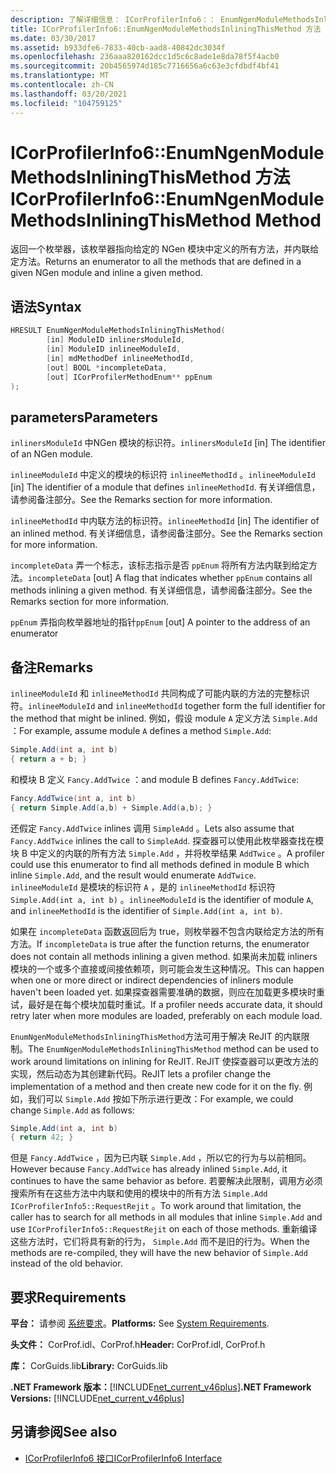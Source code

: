 ```yaml
---
description: 了解详细信息： ICorProfilerInfo6：： EnumNgenModuleMethodsInliningThisMethod 方法
title: ICorProfilerInfo6::EnumNgenModuleMethodsInliningThisMethod 方法
ms.date: 03/30/2017
ms.assetid: b933dfe6-7833-40cb-aad8-40842dc3034f
ms.openlocfilehash: 236aaa820162dcc1d5c6c8ade1e8da78f5f4acb0
ms.sourcegitcommit: 20b4565974d185c7716656a6c63e3cfdbdf4bf41
ms.translationtype: MT
ms.contentlocale: zh-CN
ms.lasthandoff: 03/20/2021
ms.locfileid: "104759125"
---
```

# <a name="icorprofilerinfo6enumngenmodulemethodsinliningthismethod-method"></a><span data-ttu-id="7c9d8-103">ICorProfilerInfo6::EnumNgenModuleMethodsInliningThisMethod 方法</span><span class="sxs-lookup"><span data-stu-id="7c9d8-103">ICorProfilerInfo6::EnumNgenModuleMethodsInliningThisMethod Method</span></span>

<span data-ttu-id="7c9d8-104">返回一个枚举器，该枚举器指向给定的 NGen 模块中定义的所有方法，并内联给定方法。</span><span class="sxs-lookup"><span data-stu-id="7c9d8-104">Returns an enumerator to all the methods that are defined in a given NGen module and inline a given method.</span></span>

## <a name="syntax"></a><span data-ttu-id="7c9d8-105">语法</span><span class="sxs-lookup"><span data-stu-id="7c9d8-105">Syntax</span></span>

```cpp
HRESULT EnumNgenModuleMethodsInliningThisMethod(
        [in] ModuleID inlinersModuleId,
        [in] ModuleID inlineeModuleId,
        [in] mdMethodDef inlineeMethodId,
        [out] BOOL *incompleteData,
        [out] ICorProfilerMethodEnum** ppEnum
);
```

## <a name="parameters"></a><span data-ttu-id="7c9d8-106">parameters</span><span class="sxs-lookup"><span data-stu-id="7c9d8-106">Parameters</span></span>

<span data-ttu-id="7c9d8-107">`inlinersModuleId` 中NGen 模块的标识符。</span><span class="sxs-lookup"><span data-stu-id="7c9d8-107">`inlinersModuleId` [in] The identifier of an NGen module.</span></span>

<span data-ttu-id="7c9d8-108">`inlineeModuleId` 中定义的模块的标识符 `inlineeMethodId` 。</span><span class="sxs-lookup"><span data-stu-id="7c9d8-108">`inlineeModuleId` [in] The identifier of a module that defines `inlineeMethodId`.</span></span> <span data-ttu-id="7c9d8-109">有关详细信息，请参阅备注部分。</span><span class="sxs-lookup"><span data-stu-id="7c9d8-109">See the Remarks section for more information.</span></span>

<span data-ttu-id="7c9d8-110">`inlineeMethodId` 中内联方法的标识符。</span><span class="sxs-lookup"><span data-stu-id="7c9d8-110">`inlineeMethodId` [in] The identifier of an inlined method.</span></span> <span data-ttu-id="7c9d8-111">有关详细信息，请参阅备注部分。</span><span class="sxs-lookup"><span data-stu-id="7c9d8-111">See the Remarks section for more information.</span></span>

<span data-ttu-id="7c9d8-112">`incompleteData` 弄一个标志，该标志指示是否 `ppEnum` 将所有方法内联到给定方法。</span><span class="sxs-lookup"><span data-stu-id="7c9d8-112">`incompleteData` [out] A flag that indicates whether `ppEnum` contains all methods inlining a given method.</span></span>  <span data-ttu-id="7c9d8-113">有关详细信息，请参阅备注部分。</span><span class="sxs-lookup"><span data-stu-id="7c9d8-113">See the Remarks section for more information.</span></span>

<span data-ttu-id="7c9d8-114">`ppEnum` 弄指向枚举器地址的指针</span><span class="sxs-lookup"><span data-stu-id="7c9d8-114">`ppEnum` [out] A pointer to the address of an enumerator</span></span>

## <a name="remarks"></a><span data-ttu-id="7c9d8-115">备注</span><span class="sxs-lookup"><span data-stu-id="7c9d8-115">Remarks</span></span>

<span data-ttu-id="7c9d8-116">`inlineeModuleId` 和 `inlineeMethodId` 共同构成了可能内联的方法的完整标识符。</span><span class="sxs-lookup"><span data-stu-id="7c9d8-116">`inlineeModuleId` and `inlineeMethodId` together form the full identifier for the method that might be inlined.</span></span> <span data-ttu-id="7c9d8-117">例如，假设 module `A` 定义方法 `Simple.Add` ：</span><span class="sxs-lookup"><span data-stu-id="7c9d8-117">For example, assume module `A` defines a method `Simple.Add`:</span></span>

```csharp
Simple.Add(int a, int b)
{ return a + b; }
```

<span data-ttu-id="7c9d8-118">和模块 B 定义 `Fancy.AddTwice` ：</span><span class="sxs-lookup"><span data-stu-id="7c9d8-118">and module B defines `Fancy.AddTwice`:</span></span>

```csharp
Fancy.AddTwice(int a, int b)
{ return Simple.Add(a,b) + Simple.Add(a,b); }
```

<span data-ttu-id="7c9d8-119">还假定 `Fancy.AddTwice` inlines 调用 `SimpleAdd` 。</span><span class="sxs-lookup"><span data-stu-id="7c9d8-119">Lets also assume that `Fancy.AddTwice` inlines the call to `SimpleAdd`.</span></span> <span data-ttu-id="7c9d8-120">探查器可以使用此枚举器查找在模块 B 中定义的内联的所有方法 `Simple.Add` ，并将枚举结果 `AddTwice` 。</span><span class="sxs-lookup"><span data-stu-id="7c9d8-120">A profiler could use this enumerator to find all methods defined in module B which inline `Simple.Add`, and the result would enumerate `AddTwice`.</span></span>  <span data-ttu-id="7c9d8-121">`inlineeModuleId` 是模块的标识符 `A` ，是的 `inlineeMethodId` 标识符 `Simple.Add(int a, int b)` 。</span><span class="sxs-lookup"><span data-stu-id="7c9d8-121">`inlineeModuleId` is the identifier of module `A`, and `inlineeMethodId` is the identifier of `Simple.Add(int a, int b)`.</span></span>

<span data-ttu-id="7c9d8-122">如果在 `incompleteData` 函数返回后为 true，则枚举器不包含内联给定方法的所有方法。</span><span class="sxs-lookup"><span data-stu-id="7c9d8-122">If `incompleteData` is true after the function returns, the enumerator does not contain all methods inlining a given method.</span></span> <span data-ttu-id="7c9d8-123">如果尚未加载 inliners 模块的一个或多个直接或间接依赖项，则可能会发生这种情况。</span><span class="sxs-lookup"><span data-stu-id="7c9d8-123">This can happen when one or more direct or indirect dependencies of inliners module haven't been loaded yet.</span></span> <span data-ttu-id="7c9d8-124">如果探查器需要准确的数据，则应在加载更多模块时重试，最好是在每个模块加载时重试。</span><span class="sxs-lookup"><span data-stu-id="7c9d8-124">If a profiler needs accurate data, it should retry later when more modules are loaded, preferably on each module load.</span></span>

<span data-ttu-id="7c9d8-125">`EnumNgenModuleMethodsInliningThisMethod`方法可用于解决 ReJIT 的内联限制。</span><span class="sxs-lookup"><span data-stu-id="7c9d8-125">The `EnumNgenModuleMethodsInliningThisMethod` method can be used to work around limitations on inlining for ReJIT.</span></span> <span data-ttu-id="7c9d8-126">ReJIT 使探查器可以更改方法的实现，然后动态为其创建新代码。</span><span class="sxs-lookup"><span data-stu-id="7c9d8-126">ReJIT lets a profiler change the implementation of a method and then create new code for it on the fly.</span></span> <span data-ttu-id="7c9d8-127">例如，我们可以 `Simple.Add` 按如下所示进行更改：</span><span class="sxs-lookup"><span data-stu-id="7c9d8-127">For example, we could change `Simple.Add` as follows:</span></span>

```csharp
Simple.Add(int a, int b)
{ return 42; }
```

<span data-ttu-id="7c9d8-128">但是 `Fancy.AddTwice` ，因为已内联 `Simple.Add` ，所以它的行为与以前相同。</span><span class="sxs-lookup"><span data-stu-id="7c9d8-128">However because `Fancy.AddTwice` has already inlined `Simple.Add`, it continues to have the same behavior as before.</span></span> <span data-ttu-id="7c9d8-129">若要解决此限制，调用方必须搜索所有在这些方法中内联和使用的模块中的所有方法 `Simple.Add` `ICorProfilerInfo5::RequestRejit` 。</span><span class="sxs-lookup"><span data-stu-id="7c9d8-129">To work around that limitation, the caller has to search for all methods in all modules that inline `Simple.Add` and use `ICorProfilerInfo5::RequestRejit` on each of those methods.</span></span> <span data-ttu-id="7c9d8-130">重新编译这些方法时，它们将具有新的行为， `Simple.Add` 而不是旧的行为。</span><span class="sxs-lookup"><span data-stu-id="7c9d8-130">When the methods are re-compiled, they will have the new behavior of `Simple.Add` instead of the old behavior.</span></span>

## <a name="requirements"></a><span data-ttu-id="7c9d8-131">要求</span><span class="sxs-lookup"><span data-stu-id="7c9d8-131">Requirements</span></span>

<span data-ttu-id="7c9d8-132">**平台：** 请参阅 [系统要求](../../get-started/system-requirements.md)。</span><span class="sxs-lookup"><span data-stu-id="7c9d8-132">**Platforms:** See [System Requirements](../../get-started/system-requirements.md).</span></span>

<span data-ttu-id="7c9d8-133">**头文件：** CorProf.idl、CorProf.h</span><span class="sxs-lookup"><span data-stu-id="7c9d8-133">**Header:** CorProf.idl, CorProf.h</span></span>

<span data-ttu-id="7c9d8-134">**库：** CorGuids.lib</span><span class="sxs-lookup"><span data-stu-id="7c9d8-134">**Library:** CorGuids.lib</span></span>

<span data-ttu-id="7c9d8-135">**.NET Framework 版本：**[!INCLUDE[net_current_v46plus](../../../../includes/net-current-v46plus-md.md)]</span><span class="sxs-lookup"><span data-stu-id="7c9d8-135">**.NET Framework Versions:** [!INCLUDE[net_current_v46plus](../../../../includes/net-current-v46plus-md.md)]</span></span>

## <a name="see-also"></a><span data-ttu-id="7c9d8-136">另请参阅</span><span class="sxs-lookup"><span data-stu-id="7c9d8-136">See also</span></span>

- [<span data-ttu-id="7c9d8-137">ICorProfilerInfo6 接口</span><span class="sxs-lookup"><span data-stu-id="7c9d8-137">ICorProfilerInfo6 Interface</span></span>](icorprofilerinfo6-interface.md)
